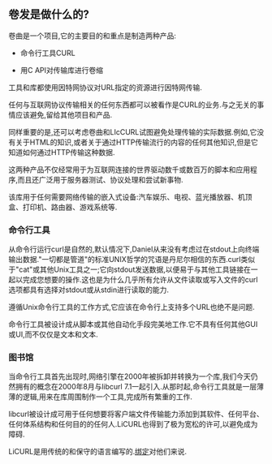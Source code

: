 
## 卷发是做什么的?

卷曲是一个项目,它的主要目的和重点是制造两种产品:

-   命令行工具CURL

-   用C API对传输库进行卷缩

工具和库都使用因特网协议对URL指定的资源进行因特网传输.

任何与互联网协议传输相关的任何东西都可以被看作是CURL的业务.与之无关的事情应该避免,留给其他项目和产品.

同样重要的是,还可以考虑卷曲和LIcCURL试图避免处理传输的实际数据.例如,它没有关于HTML的知识,或者关于通过HTTP传输流行的内容的任何其他知识,但是它知道如何通过HTTP传输这种数据.

这两种产品不仅经常用于为互联网连接的世界驱动数千或数百万的脚本和应用程序,而且还广泛用于服务器测试、协议处理和尝试新事物.

该库用于任何需要网络传输的嵌入式设备:汽车娱乐、电视、蓝光播放器、机顶盒、打印机、路由器、游戏系统等.

### 命令行工具

从命令行运行curl是自然的,默认情况下,Daniel从来没有考虑过在stdout上向终端输出数据."一切都是管道"的标准UNIX哲学的咒语是丹尼尔相信的东西.curl类似于"cat"或其他Unix工具之一;它向stdout发送数据,以便易于与其他工具链接在一起以完成您想要的操作.这也是为什么几乎所有允许从文件读取或写入文件的curl选项都具有选择对stdout或从stdin进行读取的能力.

遵循Unix命令行工具的工作方式,它应该在命令行上支持多个URL也绝不是问题.

命令行工具被设计成从脚本或其他自动化手段完美地工作.它不具有任何其他GUI或UI,而不仅仅是文本和文本.

### 图书馆

当命令行工具首先出现时,网络引擎在2000年被拆卸并转换为一个库,我们今天仍然拥有的概念在2000年8月与libcurl 7.1一起引入.从那时起,命令行工具就是一层薄薄的逻辑,用来在库周围制作一个工具,完成所有繁重的工作.

libcurl被设计成可用于任何想要将客户端文件传输能力添加到其软件、任何平台、任何体系结构和任何目的的任何人.LiCURL也得到了极为宽松的许可,以避免成为障碍.

LiCURL是用传统的和保守的语言编写的.[绑定](bindings.md)对他们来说.

